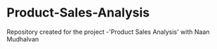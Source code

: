 # Product-Sales-Analysis
Repository created for the project -'Product Sales Analysis' with Naan Mudhalvan
